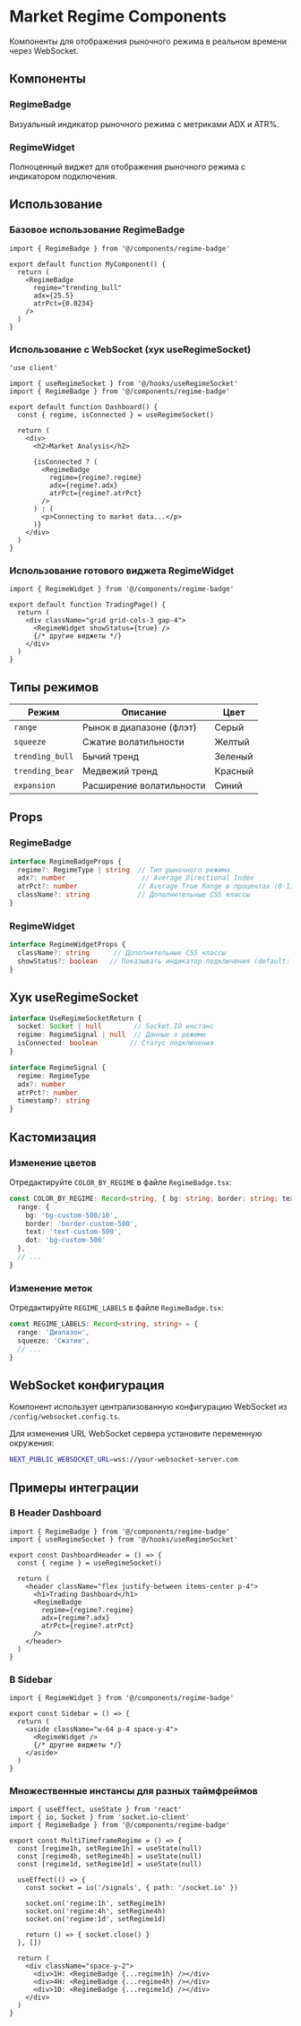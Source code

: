 # Market Regime Components

Компоненты для отображения рыночного режима в реальном времени через WebSocket.

## Компоненты

### RegimeBadge
Визуальный индикатор рыночного режима с метриками ADX и ATR%.

### RegimeWidget
Полноценный виджет для отображения рыночного режима с индикатором подключения.

## Использование

### Базовое использование RegimeBadge

```tsx
import { RegimeBadge } from '@/components/regime-badge'

export default function MyComponent() {
  return (
    <RegimeBadge 
      regime="trending_bull" 
      adx={25.5} 
      atrPct={0.0234} 
    />
  )
}
```

### Использование с WebSocket (хук useRegimeSocket)

```tsx
'use client'

import { useRegimeSocket } from '@/hooks/useRegimeSocket'
import { RegimeBadge } from '@/components/regime-badge'

export default function Dashboard() {
  const { regime, isConnected } = useRegimeSocket()

  return (
    <div>
      <h2>Market Analysis</h2>
      
      {isConnected ? (
        <RegimeBadge 
          regime={regime?.regime} 
          adx={regime?.adx} 
          atrPct={regime?.atrPct} 
        />
      ) : (
        <p>Connecting to market data...</p>
      )}
    </div>
  )
}
```

### Использование готового виджета RegimeWidget

```tsx
import { RegimeWidget } from '@/components/regime-badge'

export default function TradingPage() {
  return (
    <div className="grid grid-cols-3 gap-4">
      <RegimeWidget showStatus={true} />
      {/* другие виджеты */}
    </div>
  )
}
```

## Типы режимов

| Режим | Описание | Цвет |
|-------|----------|------|
| `range` | Рынок в диапазоне (флэт) | Серый |
| `squeeze` | Сжатие волатильности | Желтый |
| `trending_bull` | Бычий тренд | Зеленый |
| `trending_bear` | Медвежий тренд | Красный |
| `expansion` | Расширение волатильности | Синий |

## Props

### RegimeBadge

```typescript
interface RegimeBadgeProps {
  regime?: RegimeType | string  // Тип рыночного режима
  adx?: number                   // Average Directional Index
  atrPct?: number               // Average True Range в процентах (0-1)
  className?: string            // Дополнительные CSS классы
}
```

### RegimeWidget

```typescript
interface RegimeWidgetProps {
  className?: string      // Дополнительные CSS классы
  showStatus?: boolean   // Показывать индикатор подключения (default: true)
}
```

## Хук useRegimeSocket

```typescript
interface UseRegimeSocketReturn {
  socket: Socket | null        // Socket.IO инстанс
  regime: RegimeSignal | null  // Данные о режиме
  isConnected: boolean        // Статус подключения
}

interface RegimeSignal {
  regime: RegimeType
  adx?: number
  atrPct?: number
  timestamp?: string
}
```

## Кастомизация

### Изменение цветов

Отредактируйте `COLOR_BY_REGIME` в файле `RegimeBadge.tsx`:

```typescript
const COLOR_BY_REGIME: Record<string, { bg: string; border: string; text: string; dot: string }> = {
  range: {
    bg: 'bg-custom-500/10',
    border: 'border-custom-500',
    text: 'text-custom-500',
    dot: 'bg-custom-500'
  },
  // ...
}
```

### Изменение меток

Отредактируйте `REGIME_LABELS` в файле `RegimeBadge.tsx`:

```typescript
const REGIME_LABELS: Record<string, string> = {
  range: 'Диапазон',
  squeeze: 'Сжатие',
  // ...
}
```

## WebSocket конфигурация

Компонент использует централизованную конфигурацию WebSocket из `/config/websocket.config.ts`.

Для изменения URL WebSocket сервера установите переменную окружения:

```bash
NEXT_PUBLIC_WEBSOCKET_URL=wss://your-websocket-server.com
```

## Примеры интеграции

### В Header Dashboard

```tsx
import { RegimeBadge } from '@/components/regime-badge'
import { useRegimeSocket } from '@/hooks/useRegimeSocket'

export const DashboardHeader = () => {
  const { regime } = useRegimeSocket()

  return (
    <header className="flex justify-between items-center p-4">
      <h1>Trading Dashboard</h1>
      <RegimeBadge 
        regime={regime?.regime} 
        adx={regime?.adx} 
        atrPct={regime?.atrPct}
      />
    </header>
  )
}
```

### В Sidebar

```tsx
import { RegimeWidget } from '@/components/regime-badge'

export const Sidebar = () => {
  return (
    <aside className="w-64 p-4 space-y-4">
      <RegimeWidget />
      {/* другие виджеты */}
    </aside>
  )
}
```

### Множественные инстансы для разных таймфреймов

```tsx
import { useEffect, useState } from 'react'
import { io, Socket } from 'socket.io-client'
import { RegimeBadge } from '@/components/regime-badge'

export const MultiTimeframeRegime = () => {
  const [regime1h, setRegime1h] = useState(null)
  const [regime4h, setRegime4h] = useState(null)
  const [regime1d, setRegime1d] = useState(null)

  useEffect(() => {
    const socket = io('/signals', { path: '/socket.io' })
    
    socket.on('regime:1h', setRegime1h)
    socket.on('regime:4h', setRegime4h)
    socket.on('regime:1d', setRegime1d)

    return () => { socket.close() }
  }, [])

  return (
    <div className="space-y-2">
      <div>1H: <RegimeBadge {...regime1h} /></div>
      <div>4H: <RegimeBadge {...regime4h} /></div>
      <div>1D: <RegimeBadge {...regime1d} /></div>
    </div>
  )
}
```

